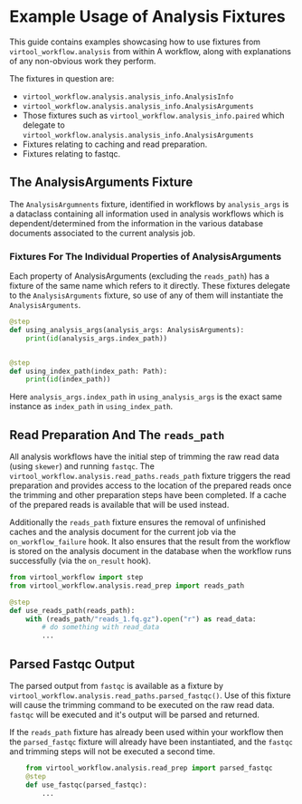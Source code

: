 # Example Usage of Analysis Fixtures

This guide contains examples showcasing how to use fixtures from `virtool_workflow.analysis` from within
A workflow, along with explanations of any non-obvious work they perform. 

The fixtures in question are:

- `virtool_workflow.analysis.analysis_info.AnalysisInfo`
- `virtool_workflow.analysis.analysis_info.AnalysisArguments`
- Those fixtures such as `virtool_workflow.analysis_info.paired` which 
  delegate to `virtool_workflow.analysis.analysis_info.AnalysisArguments`
- Fixtures relating to caching and read preparation. 
- Fixtures relating to fastqc.

## The AnalysisArguments Fixture

The `AnalysisArgumnents` fixture, identified in workflows by `analysis_args` is a dataclass containing 
all information used in analysis workflows which is dependent/determined from the information in the 
various database documents associated to the current analysis job. 

### Fixtures For The Individual Properties of AnalysisArguments

Each property of AnalysisArguments (excluding the `reads_path`) has a fixture of the same name which refers to 
it directly. These fixtures delegate to the `AnalysisArguments` fixture, so use of any of them will instantiate 
the `AnalysisArguments`.

```python
@step
def using_analysis_args(analysis_args: AnalysisArguments):
    print(id(analysis_args.index_path))


@step
def using_index_path(index_path: Path):
    print(id(index_path))
```

Here `analysis_args.index_path` in `using_analysis_args` is the exact same instance as `index_path` in `using_index_path`.


## Read Preparation And The `reads_path`

All analysis workflows have the initial step of trimming the raw read data (using `skewer`) and 
running `fastqc`. The `virtool_workflow.analysis.read_paths.reads_path` fixture triggers the read preparation
and provides access to the location of the prepared reads once the trimming and other preparation steps have been 
completed. If a cache of the prepared reads is available that will be used instead. 

Additionally the `reads_path` fixture ensures the removal of unfinished caches and the analysis document for the 
current job via the `on_workflow_failure` hook. It also ensures that the result from the workflow is stored on the 
analysis document in the database when the workflow runs successfully (via the `on_result` hook). 

```python
from virtool_workflow import step
from virtool_workflow.analysis.read_prep import reads_path

@step
def use_reads_path(reads_path):
    with (reads_path/"reads_1.fq.gz").open("r") as read_data:
        # do something with read_data
        ...
```


## Parsed Fastqc Output

The parsed output from `fastqc` is available as a fixture by `virtool_workflow.analysis.read_paths.parsed_fastqc()`.
Use of this fixture will cause the trimming command to be executed on the raw read data. `fastqc` will be executed 
and it's output will be parsed and returned. 

If the `reads_path` fixture has already been used within your workflow then the `parsed_fastqc` fixture will already
have been instantiated, and the `fastqc` and trimming steps will not be executed a second time.

```python
    from virtool_workflow.analysis.read_prep import parsed_fastqc
    @step
    def use_fastqc(parsed_fastqc):
        ...
```

